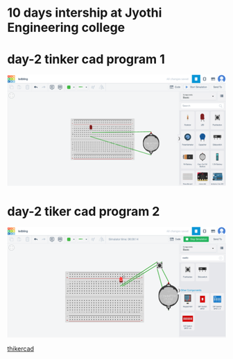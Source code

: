 # 10 days intership at Jyothi Engineering college

# day-2 tinker cad program 1

![no photo](https://github.com/muhammedanshid/10-days-internship/blob/main/anshidtinkercad.png)

# day-2 tiker cad program 2

![no photo](https://github.com/muhammedanshid/10-days-internship/blob/main/anshidtinkecade2.png)


[thikercad](https://www.tinkercad.com/things/8V7fwjLeWW0-ledbling/editel)
